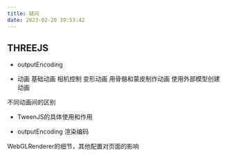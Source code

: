 ```yaml
---
title: 疑问
date: 2023-02-20 19:53:42
---
```


## THREEJS

+ outputEncoding

+ 动画
基础动画
相机控制
变形动画
用骨骼和蒙皮制作动画
使用外部模型创建动画

不同动画间的区别

+ TweenJS的具体使用和作用

+ outputEncoding 渲染编码

WebGLRenderer的细节，其他配置对页面的影响